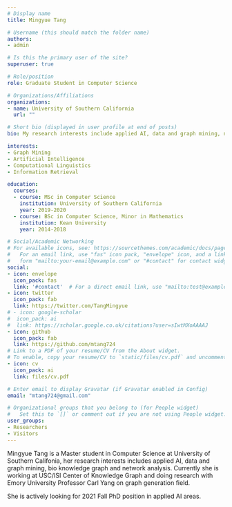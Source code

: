 ```yaml
---
# Display name
title: Mingyue Tang

# Username (this should match the folder name)
authors:
- admin

# Is this the primary user of the site?
superuser: true

# Role/position
role: Graduate Student in Computer Science

# Organizations/Affiliations
organizations:
- name: University of Southern California
  url: ""

# Short bio (displayed in user profile at end of posts)
bio: My research interests include applied AI, data and graph mining, network analysis, bio-info knowledge graph.

interests:
- Graph Mining
- Artificial Intelligence
- Computational Linguistics
- Information Retrieval

education:
  courses:
  - course: MSc in Computer Science
    institution: University of Southern California
    year: 2019-2020
  - course: BSc in Computer Science, Minor in Mathematics
    institution: Kean University
    year: 2014-2018

# Social/Academic Networking
# For available icons, see: https://sourcethemes.com/academic/docs/page-builder/#icons
#   For an email link, use "fas" icon pack, "envelope" icon, and a link in the
#   form "mailto:your-email@example.com" or "#contact" for contact widget.
social:
- icon: envelope
  icon_pack: fas
  link: '#contact'  # For a direct email link, use "mailto:test@example.org".
- icon: twitter
  icon_pack: fab
  link: https://twitter.com/TangMingyue
# - icon: google-scholar
#  icon_pack: ai
#  link: https://scholar.google.co.uk/citations?user=sIwtMXoAAAAJ
- icon: github
  icon_pack: fab
  link: https://github.com/mtang724
# Link to a PDF of your resume/CV from the About widget.
# To enable, copy your resume/CV to `static/files/cv.pdf` and uncomment the lines below.
- icon: cv
  icon_pack: ai
  link: files/cv.pdf

# Enter email to display Gravatar (if Gravatar enabled in Config)
email: "mtang724@gmail.com"

# Organizational groups that you belong to (for People widget)
#   Set this to `[]` or comment out if you are not using People widget.
user_groups:
- Researchers
- Visitors
---
```


Mingyue Tang is a Master student in Computer Science at University of Southern Califonia, her research interests includes applied AI, data and graph mining, bio knowledge graph and network analysis. Currently she is working at USC/ISI Center of Knowledge Graph and doing research with Emory University Professor Carl Yang on graph generation field. 

She is actively looking for 2021 Fall PhD position in applied AI areas.

